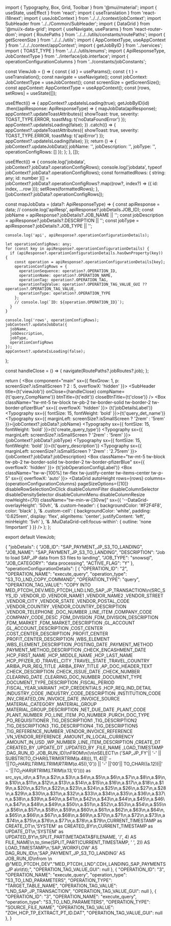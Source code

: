import { Typography, Box, Grid, Toolbar } from '@mui/material';
import { useState, useEffect } from 'react';
import { useTranslation } from 'react-i18next';
import { useJobContext } from '../../../context/jobContext';
import SubHeader from '../../Common/SubHeader';
import { DataGrid } from '@mui/x-data-grid';
import { useNavigate, useParams } from 'react-router-dom';
import { RoutePaths } from '../../../utils/constants/routePaths';
import { getScreenSize } from '../../../utils';
import { AppContextType, useAppContext } from '../../../context/appContext';
import { getJobByID } from '../services';
import { TOAST_TYPE } from '../../../utils/enums';
import { ApiResponseType, JobContextType } from '../interface/job.interface';
import { operationConfigurationColumns } from '../constants/jobConstants';

const ViewJob = () => {
  const { id } = useParams();
  const { t } = useTranslation();
  const navigate = useNavigate();
  const jobContext: JobContextType = useJobContext();
  const screenSize = getScreenSize();
  const appContext: AppContextType = useAppContext();
  const [rows, setRows] = useState([]);

  useEffect(() => {
    appContext?.updateIsLoading(true);
    getJobByID(id)
      .then((apiResponse: ApiResponseType) => {
        mapJobData(apiResponse);
        appContext?.updateToastAttributes({
          showToast: true,
          severity: TOAST_TYPE.ERROR,
          toastMsg: t('noDataFoundError')
        });
        appContext?.updateIsLoading(false);
      })
      .catch(() => {
        appContext?.updateToastAttributes({
          showToast: true,
          severity: TOAST_TYPE.ERROR,
          toastMsg: t('apiError')
        });
        appContext?.updateIsLoading(false);
      });
    return () => {
      jobContext?.updateJobData({
        jobName: '',
        jobDescription: '',
        jobType: '',
        operationConfigRows: []
      });
    };
  }, []);

  useEffect(() => {
    console.log('jobdata', jobContext?.jobData?.operationConfigRows);
    console.log('jobdata', typeof jobContext?.jobData?.operationConfigRows);
    const formattedRows: { string: any; id: number }[] = jobContext?.jobData?.operationConfigRows?.map((row?, index?) => ({
      id: index,
      ...row
    }));
    setRows(formattedRows);
  }, [jobContext?.jobData?.operationConfigRows]);

  const mapJobData = (data?: ApiResponseType) => {
    const apiResponse = data;
    // console.log('apiResp', apiResponse?.jobDetails.JOB_ID);
    const jobName = apiResponse?.jobDetails?.JOB_NAME || '';
    const jobDescription = apiResponse?.jobDetails?.DESCRIPTION || '';
    const jobType = apiResponse?.jobDetails?.JOB_TYPE || '';

    console.log('api', apiResponse?.operationConfigurationDetails);

    let operationConfigRows: any;
    for (const key in apiResponse?.operationConfigurationDetails) {
      if (apiResponse?.operationConfigurationDetails.hasOwnProperty(key)) {
        const operation = apiResponse?.operationConfigurationDetails[key];
        operationConfigRows = {
          operationSequence: operation?.OPERATION_ID,
          operationName: operation?.OPERATION_NAME,
          operationTag: operation?.OPERATION_TAG,
          operationTagValue: operation?.OPERATION_TAG_VALUE_GUI ?? operation?.OPERATION_TAG_VALUE,
          operationType: operation?.OPERATION_TYPE
        };
        // console.log(`ID: ${operation.OPERATION_ID}`);
      }
    }
    
    console.log('rows', operationConfigRows);
    jobContext?.updateJobData({
      jobName,
      jobDescription,
      jobType,
      operationConfigRows
    });
    appContext?.updateIsLoading(false);
  };

  const handleClose = () => {
    navigate(RoutePaths?.jobRoutes?.job);
  };

  return (
    <Box component="main" sx={{ flexGrow: 1, p: screenSize?.isSmallScreen ? 2 : 5, overflowX: 'hidden' }}>
      <Toolbar />
      <SubHeader title={t('viewJob')} onClose={handleClose} compName={t('query_CompName')} btnTitle={t('edit')} closeBtnTitle={t('close')} />
      <Box className="tw-mt-5 tw-block tw-pb-2 tw-border-solid tw-border-2 tw-border-pfizerBlue" sx={{ overflowX: 'hidden' }}>
        <Typography variant="h6" component="h6" padding={1} className="tw-bg-pfizerBlue tw-text-white tw-font-bold">
          {t('jobDetailsLabel')}
        </Typography>
        <Box display="flex" flexDirection="column" padding={2} width="100%">
          <Grid container spacing={2}>
            <Grid item xs={12}>
              <Grid container spacing={2}>
                <Grid item xs={12} sm={6}>
                  <Box display="flex" alignItems="center">
                    <Typography sx={{ fontSize: 15, fontWeight: 'bold' }}>{t('query_det_name')}</Typography>
                    <Typography sx={{ marginLeft: screenSize?.isSmallScreen ? '2rem' : '5rem' }}>{jobContext?.jobData?.jobName}</Typography>
                  </Box>
                </Grid>
                <Grid item xs={12} sm={6}>
                  <Box display="flex" alignItems="center">
                    <Typography sx={{ fontSize: 15, fontWeight: 'bold' }}>{t('create_query_type')}</Typography>
                    <Typography sx={{ marginLeft: screenSize?.isSmallScreen ? '2rem' : '5rem' }}>{jobContext?.jobData?.jobType}</Typography>
                  </Box>
                </Grid>
              </Grid>
            </Grid>
            <Grid item xs={12}>
              <Grid container spacing={2}>
                <Grid item xs={12} sm={6}>
                  <Box display="flex" alignItems="center">
                    <Typography sx={{ fontSize: 15, fontWeight: 'bold' }}>{t('query_description')}</Typography>
                    <Typography sx={{ marginLeft: screenSize?.isSmallScreen ? '2rem' : '2.75rem' }}>{jobContext?.jobData?.jobDescription}</Typography>
                  </Box>
                </Grid>
              </Grid>
            </Grid>
          </Grid>
        </Box>
      </Box>
      <Box className="tw-mt-5 tw-block tw-pb-2 tw-border-solid tw-border-2 tw-border-pfizerBlue" sx={{ overflowX: 'hidden' }}>
        <Typography variant="h6" component="h6" padding={1} className="tw-bg-pfizerBlue tw-text-white tw-font-bold">
          {t('jobOperationConfigLabel')}
        </Typography>
        <Box className="tw-w-[100%] tw-flex tw-justify-center tw-items-center tw-p-5" sx={{ overflowX: 'auto' }}>
          <DataGrid
            autoHeight
            rows={rows}
            columns={operationConfigurationColumns}
            pageSizeOptions={[10]}
            disableRowSelectionOnClick
            disableColumnFilter
            disableColumnSelector
            disableDensitySelector
            disableColumnMenu
            disableColumnResize
            rowHeight={70}
            className="tw-min-w-[30vw]"
            sx={{
              '--DataGrid-overlayHeight': '50vh',
              '& .custom-header': { backgroundColor: '#F2F4F8', color: 'black' },
              '& .custom-cell': {
                backgroundColor: 'white',
                padding: '0.625rem',
                display: 'flex',
                alignItems: 'center',
                justifyContent: 'left',
                minHeight: '5vh'
              },
              '& .MuiDataGrid-cell:focus-within': {
                outline: 'none !important'
              }
            }}
          />
        </Box>
      </Box>
    </Box>
  );
};

export default ViewJob;


{
    "jobDetails": {
        "JOB_ID": "SAP_PAYMENT_JP_S3_TO_LANDING",
        "JOB_NAME": "SAP_PAYMENT_JP_S3_TO_LANDING",
        "DESCRIPTION": "Job to load SAP_JP data from S3 files to landing",
        "JOB_TYPE": "snowsql",
        "JOB_CATEGORY": "data processing",
        "ACTIVE_FLAG": "Y"
    },
    "operationConfigurationDetails": [
        {
            "OPERATION_ID": "2",
            "OPERATION_NAME": "execute_query",
            "operation_type": "S3_TO_LND_COPY_COMMAND",
            "OPERATION_TYPE": "query",
            "OPERATION_TAG_VALUE": "COPY INTO MED_PTCDH_DEV.MED_PTCDH_LND.LND_SAP_JP_TRANSACTION\n(SRC_SYS_ID ,VENDOR_ID ,VENDOR_NAME1 ,VENDOR_NAME2 ,VENDOR_STREET ,VENDOR_CITY ,VENDOR_STATE ,VENDOR_POSTAL_CODE ,VENDOR_COUNTRY ,VENDOR_COUNTRY_DESCRIPTION ,VENDOR_TELEPHONE ,DOC_NUMBER ,LINE_ITEM ,COMPANY_CODE ,COMPANY_CODE_DESC ,FDM_DIVISION ,FDM_DIVISION_DESCRIPTION ,FDM_MARKET ,FDM_MARKET_DESCRIPTION ,GL_ACCOUNT ,GL_ACCOUNT_DESCRIPTION ,COST_CENTER ,COST_CENTER_DESCRIPTION ,PROFIT_CENTER ,PROFIT_CENTER_DESCRIPTION ,WBS_ELEMENT ,WBS_ELEMENT_DESCRIPTION ,POSTING_DATE ,PAYMENT_METHOD ,PAYMENT_METHOD_DESCRIPTION ,CHECK_ENCASHMENT_DATE ,HCP_FIRST_NAME ,HCP_MIDDLE_NAME ,HCP_LAST_NAME ,HCP_PFIZER_ID ,TRAVEL_CITY ,TRAVEL_STATE ,TRAVEL_COUNTRY ,ARIBA_PUR_REQ_TITLE ,ARIBA_EPAY_TITLE ,AP_DOC_HEADER_TEXT ,CHECK_DESCRIPTION ,CHECK_ISSUE_DATE ,CHECK_NUMBER ,CLEARING_DATE ,CLEARING_DOC_NUMBER ,DOCUMENT_TYPE ,DOCUMENT_TYPE_DESCRIPTION ,FISCAL_PERIOD ,FISCAL_YEAR_VARIANT ,HCP_CREDENTIALS ,HCP_REQ_IND_DETAIL ,INDUSTRY_CODE ,INDUSTRY_CODE_DESCRIPTION ,INSTITUTION_CODE ,INV_CREATED_ON ,INVOICE_DATE ,INVOICE_SOURCE ,MATERIAL_CATEGORY ,MATERIAL_GROUP ,MATERIAL_GROUP_DESCRIPTION ,NET_DUE_DATE ,PLANT_CODE ,PLANT_NUMBER ,PO_LINE_ITEM ,PO_NUMBER ,PURCH_DOC_TYPE ,PO_REQUISITIONER ,TIG_DESCRIPTION1 ,TIG_DESCRIPTION2 ,TIG_DESCRIPTION3 ,TIG_DESCRIPTION4 ,TIG_DESCRIPTION5 ,TIG_REFERENCE_NUMBER ,VENDOR_INVOICE_REFERENCE ,VN_VENDOR_REFERENCE ,AMOUNT_IN_LOCAL_CURRENCY ,AMOUNT_IN_USD ,WP_NUMBER ,LINE_ITEM_DESCRIPTION ,CREATE_DT ,CREATED_BY ,UPDATE_DT ,UPDATED_BY ,FILE_NAME ,LOAD_TIMESTAMP ,DAG_RUN_ID ,JOB_RUN_ID)\nFROM\n(\n\nSELECT\n       ('SAP_JP_FY'|| '-' || SUBSTR(TO_CHAR(LTRIM(RTRIM(a.$48))),11,4) || '-' || TO_CHAR(LTRIM(LTRIM(RTRIM(a.$45)),'0')) || '-' ||'00'|| TO_CHAR((a.$12))  || '-' || TO_CHAR(RTRIM(LTRIM(a.$13,'0')))) as src_sys_id\n,a.$1\n,a.$2\n,a.$3\n,a.$4\n,a.$5\n,a.$6\n,a.$7\n,a.$8\n,a.$9\n,a.$10\n,a.$11\n,a.$12\n,a.$13\n,a.$14\n,a.$15\n,a.$16\n,a.$17\n,a.$18\n,a.$19\n,a.$20\n,a.$21\n,a.$22\n,a.$23\n,a.$24\n,a.$25\n,a.$26\n,a.$27\n,a.$28\n,a.$29\n,a.$30\n,a.$31\n,a.$32\n,a.$33\n,a.$34\n,a.$35\n,a.$36\n,a.$37\n,a.$38\n,a.$39\n,a.$40\n,a.$41\n,a.$42\n,a.$43\n,a.$44\n,a.$45\n,a.$46\n,a.$47\n,a.$48\n,a.$49\n,a.$50\n,a.$51\n,a.$52\n,a.$53\n,a.$54\n,a.$55\n,a.$56\n,a.$57\n,a.$58\n,a.$59\n,a.$60\n,a.$61\n,a.$62\n,a.$63\n,a.$64\n,a.$65\n,a.$66\n,a.$67\n,a.$68\n,a.$69\n,a.$70\n,a.$71\n,a.$72\n,a.$73\n,a.$74\n,a.$75\n,a.$76\n,a.$77\n,a.$78\n,a.$79\n,CURRENT_TIMESTAMP as CREATE_DT\n,'SYSTEM' as CREATED_BY\n,CURRENT_TIMESTAMP as UPDATE_DT\n,'SYSTEM' as UPDATED_BY\n,SPLIT_PART(METADATA$FILENAME, '/', 4) AS FILE_NAME\n,to_time(SPLIT_PART(CURRENT_TIMESTAMP, ' ', 2)) AS LOAD_TIMESTAMP\n,'SAP_WORKFLOW' AS DAG_RUN_ID\n,'SAP_PAYMENT_JP_S3_TO_LANDING' AS JOB_RUN_ID\nfrom \n        @\"MED_PTCDH_DEV\".\"MED_PTCDH_LND\".CDH_LANDING_SAP_PAYMENTS_JP a\n\t\t);",
            "OPERATION_TAG_VALUE_GUI": null
        },
        {
            "OPERATION_ID": "3",
            "OPERATION_NAME": "execute_query",
            "operation_type": "S3_TO_LND_PARAMETERS",
            "OPERATION_TYPE": "TARGET_TABLE_NAME",
            "OPERATION_TAG_VALUE": "LND_SAP_JP_TRANSACTION",
            "OPERATION_TAG_VALUE_GUI": null
        },
        {
            "OPERATION_ID": "3",
            "OPERATION_NAME": "execute_query",
            "operation_type": "S3_TO_LND_PARAMETERS",
            "OPERATION_TYPE": "SOURCE_FILE_NAME",
            "OPERATION_TAG_VALUE": "ZOH_HCP_TP_EXTRACT_PT_ID.DAT",
            "OPERATION_TAG_VALUE_GUI": null
        },
}
